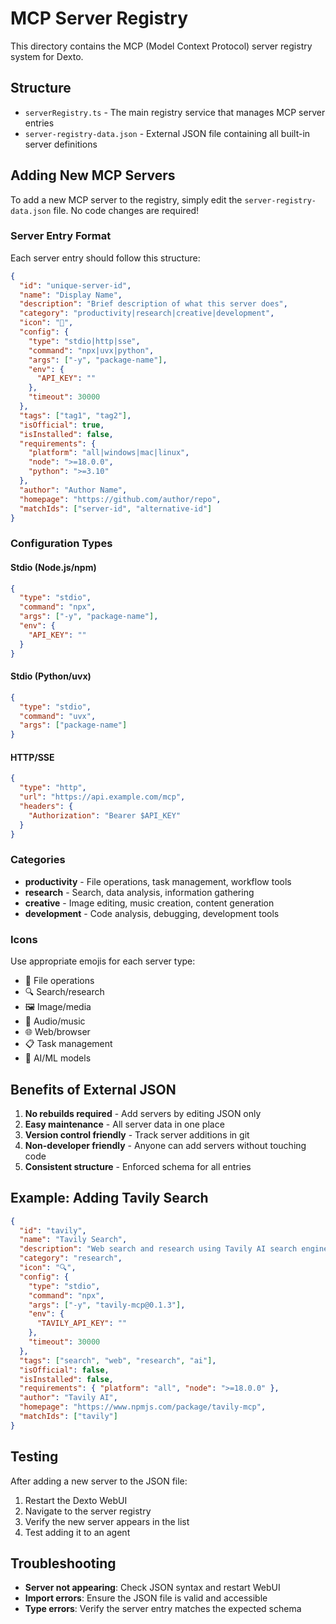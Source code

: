 # MCP Server Registry

This directory contains the MCP (Model Context Protocol) server registry system for Dexto.

## Structure

- `serverRegistry.ts` - The main registry service that manages MCP server entries
- `server-registry-data.json` - External JSON file containing all built-in server definitions

## Adding New MCP Servers

To add a new MCP server to the registry, simply edit the `server-registry-data.json` file. No code changes are required!

### Server Entry Format

Each server entry should follow this structure:

```json
{
  "id": "unique-server-id",
  "name": "Display Name",
  "description": "Brief description of what this server does",
  "category": "productivity|research|creative|development",
  "icon": "📁",
  "config": {
    "type": "stdio|http|sse",
    "command": "npx|uvx|python",
    "args": ["-y", "package-name"],
    "env": {
      "API_KEY": ""
    },
    "timeout": 30000
  },
  "tags": ["tag1", "tag2"],
  "isOfficial": true,
  "isInstalled": false,
  "requirements": {
    "platform": "all|windows|mac|linux",
    "node": ">=18.0.0",
    "python": ">=3.10"
  },
  "author": "Author Name",
  "homepage": "https://github.com/author/repo",
  "matchIds": ["server-id", "alternative-id"]
}
```

### Configuration Types

#### Stdio (Node.js/npm)
```json
{
  "type": "stdio",
  "command": "npx",
  "args": ["-y", "package-name"],
  "env": {
    "API_KEY": ""
  }
}
```

#### Stdio (Python/uvx)
```json
{
  "type": "stdio",
  "command": "uvx",
  "args": ["package-name"]
}
```

#### HTTP/SSE
```json
{
  "type": "http",
  "url": "https://api.example.com/mcp",
  "headers": {
    "Authorization": "Bearer $API_KEY"
  }
}
```

### Categories

- **productivity** - File operations, task management, workflow tools
- **research** - Search, data analysis, information gathering
- **creative** - Image editing, music creation, content generation
- **development** - Code analysis, debugging, development tools

### Icons

Use appropriate emojis for each server type:
- 📁 File operations
- 🔍 Search/research
- 🖼️ Image/media
- 🎵 Audio/music
- 🌐 Web/browser
- 📋 Task management
- 🤗 AI/ML models

## Benefits of External JSON

1. **No rebuilds required** - Add servers by editing JSON only
2. **Easy maintenance** - All server data in one place
3. **Version control friendly** - Track server additions in git
4. **Non-developer friendly** - Anyone can add servers without touching code
5. **Consistent structure** - Enforced schema for all entries

## Example: Adding Tavily Search

```json
{
  "id": "tavily",
  "name": "Tavily Search",
  "description": "Web search and research using Tavily AI search engine",
  "category": "research",
  "icon": "🔍",
  "config": {
    "type": "stdio",
    "command": "npx",
    "args": ["-y", "tavily-mcp@0.1.3"],
    "env": {
      "TAVILY_API_KEY": ""
    },
    "timeout": 30000
  },
  "tags": ["search", "web", "research", "ai"],
  "isOfficial": false,
  "isInstalled": false,
  "requirements": { "platform": "all", "node": ">=18.0.0" },
  "author": "Tavily AI",
  "homepage": "https://www.npmjs.com/package/tavily-mcp",
  "matchIds": ["tavily"]
}
```

## Testing

After adding a new server to the JSON file:

1. Restart the Dexto WebUI
2. Navigate to the server registry
3. Verify the new server appears in the list
4. Test adding it to an agent

## Troubleshooting

- **Server not appearing**: Check JSON syntax and restart WebUI
- **Import errors**: Ensure the JSON file is valid and accessible
- **Type errors**: Verify the server entry matches the expected schema
